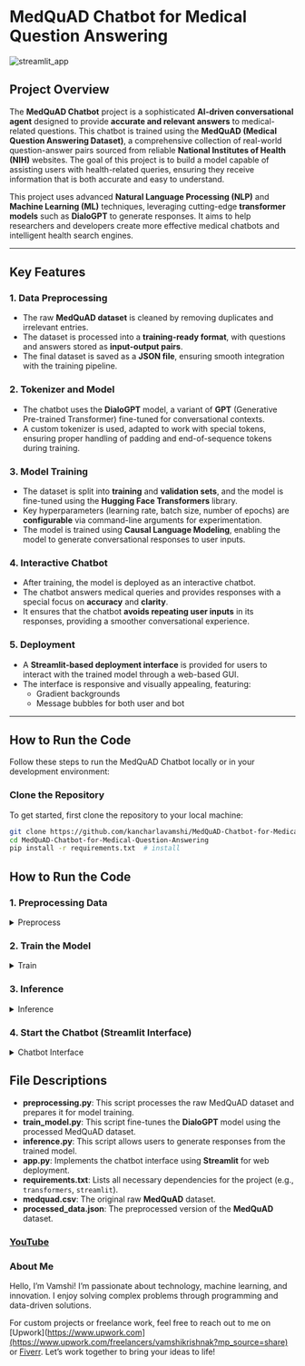 # **MedQuAD Chatbot for Medical Question Answering**

![streamlit_app](https://github.com/user-attachments/assets/35d26d46-089d-4662-bf48-07a0f0340ef2)

## **Project Overview**
The **MedQuAD Chatbot** project is a sophisticated **AI-driven conversational agent** designed to provide **accurate and relevant answers** to medical-related questions. This chatbot is trained using the **MedQuAD (Medical Question Answering Dataset)**, a comprehensive collection of real-world question-answer pairs sourced from reliable **National Institutes of Health (NIH)** websites. The goal of this project is to build a model capable of assisting users with health-related queries, ensuring they receive information that is both accurate and easy to understand.

This project uses advanced **Natural Language Processing (NLP)** and **Machine Learning (ML)** techniques, leveraging cutting-edge **transformer models** such as **DialoGPT** to generate responses. It aims to help researchers and developers create more effective medical chatbots and intelligent health search engines.

---

## **Key Features**

### 1. **Data Preprocessing**
- The raw **MedQuAD dataset** is cleaned by removing duplicates and irrelevant entries.
- The dataset is processed into a **training-ready format**, with questions and answers stored as **input-output pairs**.
- The final dataset is saved as a **JSON file**, ensuring smooth integration with the training pipeline.

### 2. **Tokenizer and Model**
- The chatbot uses the **DialoGPT** model, a variant of **GPT** (Generative Pre-trained Transformer) fine-tuned for conversational contexts.
- A custom tokenizer is used, adapted to work with special tokens, ensuring proper handling of padding and end-of-sequence tokens during training.

### 3. **Model Training**
- The dataset is split into **training** and **validation sets**, and the model is fine-tuned using the **Hugging Face Transformers** library.
- Key hyperparameters (learning rate, batch size, number of epochs) are **configurable** via command-line arguments for experimentation.
- The model is trained using **Causal Language Modeling**, enabling the model to generate conversational responses to user inputs.

### 4. **Interactive Chatbot**
- After training, the model is deployed as an interactive chatbot.
- The chatbot answers medical queries and provides responses with a special focus on **accuracy** and **clarity**.
- It ensures that the chatbot **avoids repeating user inputs** in its responses, providing a smoother conversational experience.

### 5. **Deployment**
- A **Streamlit-based deployment interface** is provided for users to interact with the trained model through a web-based GUI.
- The interface is responsive and visually appealing, featuring:
  - Gradient backgrounds
  - Message bubbles for both user and bot

---

## **How to Run the Code**

Follow these steps to run the MedQuAD Chatbot locally or in your development environment:

###  **Clone the Repository**
   To get started, first clone the repository to your local machine:
   
   ```bash
   git clone https://github.com/kancharlavamshi/MedQuAD-Chatbot-for-Medical-Question-Answering.git
   cd MedQuAD-Chatbot-for-Medical-Question-Answering
   pip install -r requirements.txt  # install
   ```
## How to Run the Code

### 1. **Preprocessing Data**
<details>
<summary>Preprocess</summary>

The **preprocess.py** script processes the raw MedQuAD dataset by removing duplicates and irrelevant entries. It saves the preprocessed dataset in a JSON file format, ready to be used for training.

To run the preprocessing script, use the following command:
```b
python preprocess.py --input_data /path/to/medquad.csv --output_data processed_data.json
```
- `--input_data`: Path to the raw **MedQuAD** CSV dataset.
- `--output_data`: Path to save the preprocessed dataset in **JSON** format.

This script removes duplicates and prepares the dataset for model training.
</details>

### 2. **Train the Model**
<details>
<summary>Train</summary>

The **train_model.py** script fine-tunes the **DialoGPT** model on the processed MedQuAD dataset. The training script is configurable through command-line arguments, allowing you to modify hyperparameters such as epochs, batch size, and learning rate.

To start training, run the following command:
```
python train_model.py --epochs 30 --batch_size 8 --learning_rate 5e-5 --save_model True --save_path ./models/medquad_model --validation_size 0.1
```
- `--epochs`: Number of training epochs.
- `--batch_size`: The batch size used for training.
- `--learning_rate`: Learning rate for the optimizer.
- `--save_model`: Option to save the trained model after training.
- `--save_path`: Path where the model will be saved.
- `--validation_size`: Fraction of data used for validation during training.

This will start the training process using **Causal Language Modeling** and save the fine-tuned model for later use.
</details>

### 3. **Inference**
<details>
<summary>Inference</summary>

Once the model is trained, the **inference.py** script allows you to interact with the trained model and generate responses to user inputs. The script loads the model and tokenizer, processes the user input, and returns a response based on the trained model.

Run the following command to interact with the trained model:
```
python chatbot_inference.py --model_path /path/to/medquad_model --user_input "What are the symptoms of Glaucoma?"
```
- `--model_path`: Path to the trained **DialoGPT** model.
- `--user_input`: The medical question you want the chatbot to respond to.

This script will generate a response based on the trained model's understanding of the input.
</details>

### 4. **Start the Chatbot (Streamlit Interface)**
<details>
<summary>Chatbot Interface</summary>
Once the model is trained, you can interact with the chatbot through a web-based interface. The chatbot is deployed using **Streamlit**, providing a simple and intuitive user interface to ask medical questions.
To start the chatbot:
  
```
streamlit run chatbot_streamlit.py
```

Once you run the command, the chatbot interface will be available in your web browser. You can ask various medical-related questions, and the chatbot will provide answers based on its training.
</details>

## **File Descriptions**

- **preprocessing.py**: This script processes the raw MedQuAD dataset and prepares it for model training.
- **train_model.py**: This script fine-tunes the **DialoGPT** model using the processed MedQuAD dataset.
- **inference.py**: This script allows users to generate responses from the trained model.
- **app.py**: Implements the chatbot interface using **Streamlit** for web deployment.
- **requirements.txt**: Lists all necessary dependencies for the project (e.g., `transformers`, `streamlit`).
- **medquad.csv**: The original raw **MedQuAD** dataset.
- **processed_data.json**: The preprocessed version of the **MedQuAD** dataset.


### [YouTube](https://youtu.be/LS6z550nfL4?feature=shared)



### About Me
Hello, I’m Vamshi! I’m passionate about technology, machine learning, and innovation. I enjoy solving complex problems through programming and data-driven solutions.

For custom projects or freelance work, feel free to reach out to me on [Upwork](https://www.upwork.com](https://www.upwork.com/freelancers/vamshikrishnak?mp_source=share) or [Fiverr](https://www.fiverr.com/vamshikrishn486?source=post_page-----a5674be25df2). Let’s work together to bring your ideas to life!



